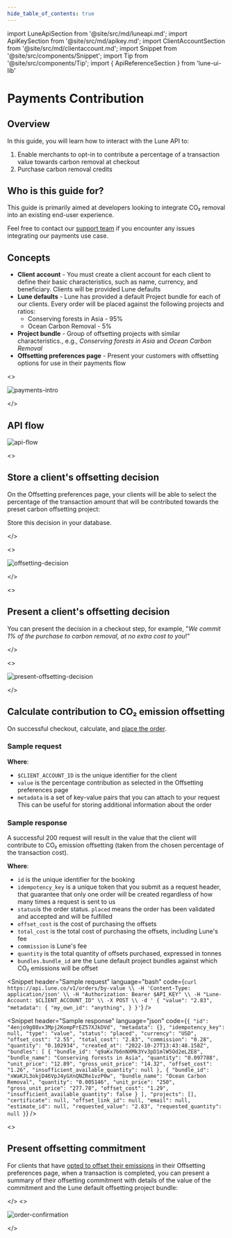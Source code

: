 ```yaml
---
hide_table_of_contents: true
---
```


import LuneApiSection from '@site/src/md/luneapi.md';
import ApiKeySection from '@site/src/md/apikey.md';
import ClientAccountSection from '@site/src/md/clientaccount.md';
import Snippet  from '@site/src/components/Snippet';
import Tip from '@site/src/components/Tip';
import { ApiReferenceSection } from 'lune-ui-lib'

# Payments Contribution

<div className="sections">

<ApiReferenceSection>
<div className="paragraphSections">

<div>

<LuneApiSection />

</div>
<div>

## Overview

In this guide, you will learn how to interact with the Lune API to:

1. Enable merchants to opt-in to contribute a percentage of a transaction value towards carbon removal at checkout
2. Purchase carbon removal credits

</div>
<div>

## Who is this guide for?

This guide is primarily aimed at developers looking
to integrate CO₂ removal into an existing end-user experience.

Feel free to contact our [support team](mailto:support@lune.com) if you encounter any issues integrating our payments use case.

</div>
<div>

## Concepts

- **Client account** - You must create a client account for each client to define their basic characteristics, such as name, currency, and beneficiary.  Clients will be provided Lune defaults
- **Lune defaults** - Lune has provided a default Project bundle for each of our clients.  Every order will be placed against the following projects and ratios:
  - Conserving forests in Asia - 95%
  - Ocean Carbon Removal - 5%
- **Project bundle** - Group of offsetting projects with similar characteristics., e.g., _Conserving forests in Asia_ and _Ocean Carbon Removal_
- **Offsetting preferences page** - Present your customers with offsetting options for use in their payments flow

</div>
</div>
<>

![payments-intro](/img/payments-checkout.png)

</>
</ApiReferenceSection>

<div>

## API flow

![api-flow](/img/payments-apiflow.png)

</div>


<ApiKeySection />

<ClientAccountSection />

<ApiReferenceSection>

<>

## Store a client's offsetting decision

On the Offsetting preferences page, your clients will be able to select the percentage of the transaction amount that will be contributed towards the preset carbon offsetting project:

<Tip>

Store this decision in your database.

</Tip>

</>

<>

![offsetting-decision](/img/payments-offsettingdecision.png)

</>

</ApiReferenceSection>

<ApiReferenceSection>

<>

## Present a client's offsetting decision

You can present the decision in a checkout step, for example, "_We commit 1% of the purchase to carbon removal, at no extra cost to you_!"

</>

<>

![present-offsetting-decision](/img/payments-checkout.png)

</>


</ApiReferenceSection>

<ApiReferenceSection>

<div className="paragraphSections">

<div>

## Calculate contribution to CO₂ emission offsetting

On successful checkout, calculate, and [place the order](/resources/orders/create-order-by-value).


</div>
<div>

### Sample request

**Where**:

- `$CLIENT_ACCOUNT_ID` is the unique identifier for the client
- `value` is the percentage contribution as selected in the Offsetting preferences page
- `metadata` is a set of key-value pairs that you can attach to your request This can be useful for storing additional information about the order

</div>
<div>

### Sample response

A successful 200 request will result in the value that the client will contribute to CO₂ emission offsetting (taken from the chosen percentage of the transaction cost).


**Where**:

- `id` is the unique identifier for the booking
- `idempotency_key` is a unique token that you submit as a request header, that guarantee that only one order will be created regardless of how many times a request is sent to us
- `status`is the order status.  `placed` means the order has been validated and accepted and will be fulfilled
- `offset_cost` is the cost of purchasing the offsets
- `total_cost` is the total cost of purchasing the offsets, including Lune's fee
- `commission` is Lune's fee
- `quantity` is the total quantity of offsets purchased, expressed in tonnes
- `bundles.bundle_id` are the Lune default project bundles against which CO₂ emissions will be offset

</div>

</div>

<div className="miniSections">

<Snippet
    header="Sample request"
    language="bash"
    code={`curl https://api.lune.co/v1/orders/by-value \\
  -H 'Content-Type: application/json' \\
  -H "Authorization: Bearer $API_KEY" \\
  -H "Lune-Account: $CLIENT_ACCOUNT_ID" \\
  -X POST \\
  -d '
    {
      "value": "2.83",
      "metadata": {
        "my_own_id": "anything",
      }
    }'`} />

<Snippet
    header="Sample response"
    language="json"
    code={`{
  "id": "4enjo9g08vx3Mpj2KompPrEZ57XJkDVd",
  "metadata": {},
  "idempotency_key": null,
  "type": "value",
  "status": "placed",
  "currency": "USD",
  "offset_cost": "2.55",
  "total_cost": "2.83",
  "commission": "0.28",
  "quantity": "0.102934",
  "created_at": "2022-10-27T13:43:48.158Z",
  "bundles": [
    {
      "bundle_id": "q9aKx7b6nNXMk3Yv3pD1mlW5Od2eLZE8",
      "bundle_name": "Conserving forests in Asia",
      "quantity": "0.097788",
      "unit_price": "12.89",
      "gross_unit_price": "14.32",
      "offset_cost": "1.26",
      "insufficient_available_quantity": null
    },
    {
      "bundle_id": "xWaKJL3okjD46VpJ4yGXnQNZRe1vzP0w",
      "bundle_name": "Ocean Carbon Removal",
      "quantity": "0.005146",
      "unit_price": "250",
      "gross_unit_price": "277.78",
      "offset_cost": "1.29",
      "insufficient_available_quantity": false
    }
  ],
  "projects": [],
  "certificate": null,
  "offset_link_id": null,
  "email": null,
  "estimate_id": null,
  "requested_value": "2.83",
  "requested_quantity": null
}`} />

</div>

</ApiReferenceSection>

<ApiReferenceSection>

<>

## Present offsetting commitment

For clients that have [opted to offset their emissions](#store-a-clients-offsetting-decision) in their Offsetting preferences page, when a transaction is completed, you can present a summary of their offsetting commitment with details of the value of the commitment and the Lune default offsetting project bundle:

</>
<>

![order-confirmation](/img/payments-order-confirmation.png)

</>

</ApiReferenceSection>

</div>
